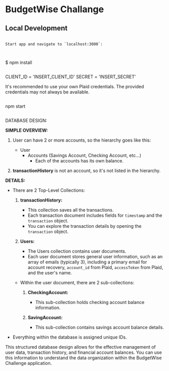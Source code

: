 # BudgetWise Challange

## Local Development

```

Start app and navigate to `localhost:3000`:



```

$ npm install

```

```

CLIENT_ID = 'INSERT_CLIENT_ID'
SECRET = 'INSERT_SECRET'

It's recommended to use your own Plaid credentials. The provided credentials may not always be available.

```

```

npm start

```

```

DATABASE DESIGN:

**SIMPLE OVERVIEW:**

1. User can have 2 or more accounts, so the hierarchy goes like this:

   - User
     - Accounts (Savings Account, Checking Account, etc...)
       - Each of the accounts has its own balance.

2. **transactionHistory** is not an account, so it's not listed in the hierarchy.

**DETAILS:**

- There are 2 Top-Level Collections:

  1.  **transactionHistory:**

      - This collection saves all the transactions.
      - Each transaction document includes fields for `timestamp` and the `transaction` object.
      - You can explore the transaction details by opening the `transaction` object.

  2.  **Users:**
      - The Users collection contains user documents.
      - Each user document stores general user information, such as an array of emails (typically 3), including a primary email for account recovery, `account_id` from Plaid, `accessToken` from Plaid, and the user's name.

  - Within the user document, there are 2 sub-collections:

    1. **CheckingAccount:**

       - This sub-collection holds checking account balance information.

    2. **SavingAccount:**
       - This sub-collection contains savings account balance details.

- Everything within the database is assigned unique IDs.

This structured database design allows for the effective management of user data, transaction history, and financial account balances. You can use this information to understand the data organization within the BudgetWise Challenge application.
